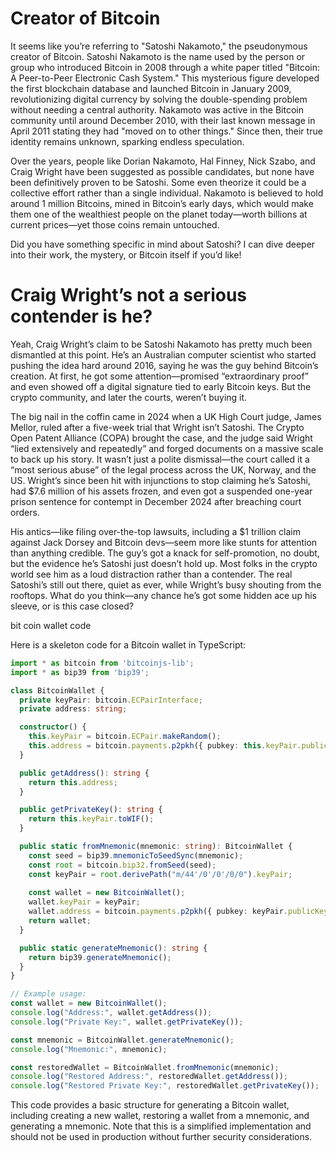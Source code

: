 # Creator of Bitcoin


It seems like you’re referring to "Satoshi Nakamoto," the pseudonymous creator of Bitcoin. Satoshi Nakamoto is the name used by the person or group who introduced Bitcoin in 2008 through a white paper titled "Bitcoin: A Peer-to-Peer Electronic Cash System." This mysterious figure developed the first blockchain database and launched Bitcoin in January 2009, revolutionizing digital currency by solving the double-spending problem without needing a central authority. Nakamoto was active in the Bitcoin community until around December 2010, with their last known message in April 2011 stating they had "moved on to other things." Since then, their true identity remains unknown, sparking endless speculation.

Over the years, people like Dorian Nakamoto, Hal Finney, Nick Szabo, and Craig Wright have been suggested as possible candidates, but none have been definitively proven to be Satoshi. Some even theorize it could be a collective effort rather than a single individual. Nakamoto is believed to hold around 1 million Bitcoins, mined in Bitcoin’s early days, which would make them one of the wealthiest people on the planet today—worth billions at current prices—yet those coins remain untouched.

Did you have something specific in mind about Satoshi? I can dive deeper into their work, the mystery, or Bitcoin itself if you’d like!

# Craig Wright’s not a serious contender is he?

Yeah, Craig Wright’s claim to be Satoshi Nakamoto has pretty much been dismantled at this point. He’s an Australian computer scientist who started pushing the idea hard around 2016, saying he was the guy behind Bitcoin’s creation. At first, he got some attention—promised “extraordinary proof” and even showed off a digital signature tied to early Bitcoin keys. But the crypto community, and later the courts, weren’t buying it.

The big nail in the coffin came in 2024 when a UK High Court judge, James Mellor, ruled after a five-week trial that Wright isn’t Satoshi. The Crypto Open Patent Alliance (COPA) brought the case, and the judge said Wright “lied extensively and repeatedly” and forged documents on a massive scale to back up his story. It wasn’t just a polite dismissal—the court called it a “most serious abuse” of the legal process across the UK, Norway, and the US. Wright’s since been hit with injunctions to stop claiming he’s Satoshi, had $7.6 million of his assets frozen, and even got a suspended one-year prison sentence for contempt in December 2024 after breaching court orders.

His antics—like filing over-the-top lawsuits, including a $1 trillion claim against Jack Dorsey and Bitcoin devs—seem more like stunts for attention than anything credible. The guy’s got a knack for self-promotion, no doubt, but the evidence he’s Satoshi just doesn’t hold up. Most folks in the crypto world see him as a loud distraction rather than a contender. The real Satoshi’s still out there, quiet as ever, while Wright’s busy shouting from the rooftops. What do you think—any chance he’s got some hidden ace up his sleeve, or is this case closed?



bit coin wallet code


Here is a skeleton code for a Bitcoin wallet in TypeScript:

```typescript
import * as bitcoin from 'bitcoinjs-lib';
import * as bip39 from 'bip39';

class BitcoinWallet {
  private keyPair: bitcoin.ECPairInterface;
  private address: string;

  constructor() {
    this.keyPair = bitcoin.ECPair.makeRandom();
    this.address = bitcoin.payments.p2pkh({ pubkey: this.keyPair.publicKey }).address!;
  }

  public getAddress(): string {
    return this.address;
  }

  public getPrivateKey(): string {
    return this.keyPair.toWIF();
  }

  public static fromMnemonic(mnemonic: string): BitcoinWallet {
    const seed = bip39.mnemonicToSeedSync(mnemonic);
    const root = bitcoin.bip32.fromSeed(seed);
    const keyPair = root.derivePath("m/44'/0'/0'/0/0").keyPair;
    
    const wallet = new BitcoinWallet();
    wallet.keyPair = keyPair;
    wallet.address = bitcoin.payments.p2pkh({ pubkey: keyPair.publicKey }).address!;
    return wallet;
  }

  public static generateMnemonic(): string {
    return bip39.generateMnemonic();
  }
}

// Example usage:
const wallet = new BitcoinWallet();
console.log("Address:", wallet.getAddress());
console.log("Private Key:", wallet.getPrivateKey());

const mnemonic = BitcoinWallet.generateMnemonic();
console.log("Mnemonic:", mnemonic);

const restoredWallet = BitcoinWallet.fromMnemonic(mnemonic);
console.log("Restored Address:", restoredWallet.getAddress());
console.log("Restored Private Key:", restoredWallet.getPrivateKey());
```

This code provides a basic structure for generating a Bitcoin wallet, including creating a new wallet, restoring a wallet from a mnemonic, and generating a mnemonic. Note that this is a simplified implementation and should not be used in production without further security considerations.